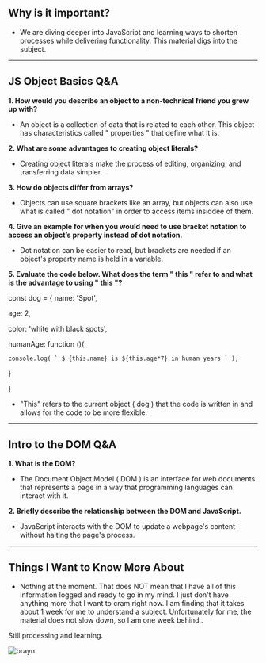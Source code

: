 ## Why is it important?

- We are diving deeper into JavaScript and learning ways to shorten processes while delivering functionality. This material digs into the subject.

__________

## JS Object Basics Q&A

<b>1. How would you describe an object to a non-technical friend you grew up with?</b>

- An object is a collection of data that is related to each other. This object has characteristics called " properties " that define what it is.

<b>2. What are some advantages to creating object literals?</b>

- Creating object literals make the process of editing, organizing, and transferring data simpler.

<b>3. How do objects differ from arrays?</b>

- Objects can use square brackets like an array, but objects can also use what is called " dot notation" in order to access items insiddee of them.

<b>4. Give an example for when you would need to use bracket notation to access an object’s property instead of dot notation.</b>

- Dot notation can be easier to read, but brackets are needed if an object's property name is held in a variable.

<b>5. Evaluate the code below. What does the term " this " refer to and what is the advantage to using " this "?</b>

const dog = {
  name: 'Spot',

  age: 2,

  color: 'white with black spots',

  humanAge: function (){

    console.log( ` $ {this.name} is ${this.age*7} in human years ` );

  }
  
}

- "This" refers to the current object ( dog ) that the code is written in and allows for the code to be more flexible.

__________

## Intro to the DOM Q&A

<b>1. What is the DOM?</b>

- The Document Object Model ( DOM ) is an interface for web documents that represents a page in a way that programming languages can interact with it.

<b>2. Briefly describe the relationship between the DOM and JavaScript.</b>

- JavaScript interacts with the DOM to update a webpage's content without halting the page's process. 

__________

## Things I Want to Know More About

- Nothing at the moment. That does NOT mean that I have all of this information logged and ready to go in my mind. I just don't have anything more that I want to cram right now. I am finding that it takes about 1 week for me to understand a subject. Unfortunately for me, the material does not slow down, so I am one week behind..

Still processing and learning.

![brayn](https://thumbs.gfycat.com/CloudyAbandonedCrayfish-size_restricted.gif)